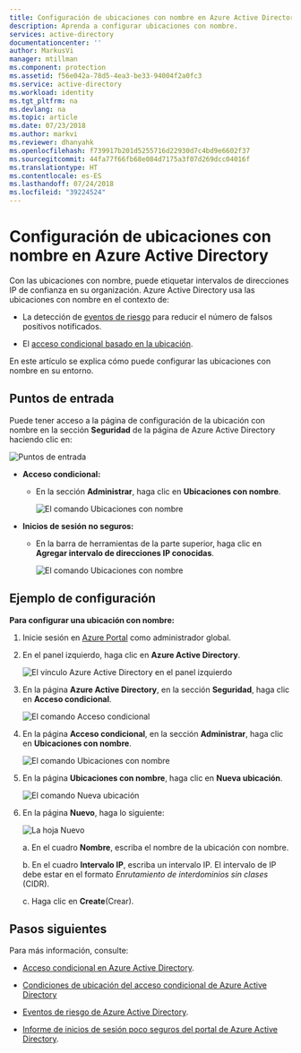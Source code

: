 ```yaml
---
title: Configuración de ubicaciones con nombre en Azure Active Directory | Microsoft Docs
description: Aprenda a configurar ubicaciones con nombre.
services: active-directory
documentationcenter: ''
author: MarkusVi
manager: mtillman
ms.component: protection
ms.assetid: f56e042a-78d5-4ea3-be33-94004f2a0fc3
ms.service: active-directory
ms.workload: identity
ms.tgt_pltfrm: na
ms.devlang: na
ms.topic: article
ms.date: 07/23/2018
ms.author: markvi
ms.reviewer: dhanyahk
ms.openlocfilehash: f739917b201d5255716d22930d7c4bd9e6602f37
ms.sourcegitcommit: 44fa77f66fb68e084d7175a3f07d269dcc04016f
ms.translationtype: HT
ms.contentlocale: es-ES
ms.lasthandoff: 07/24/2018
ms.locfileid: "39224524"
---
```

# <a name="configure-named-locations-in-azure-active-directory"></a>Configuración de ubicaciones con nombre en Azure Active Directory

Con las ubicaciones con nombre, puede etiquetar intervalos de direcciones IP de confianza en su organización. Azure Active Directory usa las ubicaciones con nombre en el contexto de:

- La detección de [eventos de riesgo](active-directory-reporting-risk-events.md) para reducir el número de falsos positivos notificados.  

- El [acceso condicional basado en la ubicación](active-directory-conditional-access-locations.md).


En este artículo se explica cómo puede configurar las ubicaciones con nombre en su entorno.


## <a name="entry-points"></a>Puntos de entrada

Puede tener acceso a la página de configuración de la ubicación con nombre en la sección **Seguridad** de la página de Azure Active Directory haciendo clic en:

![Puntos de entrada](./media/active-directory-named-locations/34.png)

- **Acceso condicional:**

    - En la sección **Administrar**, haga clic en **Ubicaciones con nombre**.
    
        ![El comando Ubicaciones con nombre](./media/active-directory-named-locations/06.png)

- **Inicios de sesión no seguros:**

    - En la barra de herramientas de la parte superior, haga clic en **Agregar intervalo de direcciones IP conocidas**.

       ![El comando Ubicaciones con nombre](./media/active-directory-named-locations/35.png)



## <a name="configuration-example"></a>Ejemplo de configuración

**Para configurar una ubicación con nombre:**

1. Inicie sesión en [Azure Portal](https://portal.azure.com) como administrador global.

2. En el panel izquierdo, haga clic en **Azure Active Directory**.

    ![El vínculo Azure Active Directory en el panel izquierdo](./media/active-directory-named-locations/01.png)

3. En la página **Azure Active Directory**, en la sección **Seguridad**, haga clic en **Acceso condicional**.

    ![El comando Acceso condicional](./media/active-directory-named-locations/05.png)


4. En la página **Acceso condicional**, en la sección **Administrar**, haga clic en **Ubicaciones con nombre**.

    ![El comando Ubicaciones con nombre](./media/active-directory-named-locations/06.png)


5. En la página **Ubicaciones con nombre**, haga clic en **Nueva ubicación**.

    ![El comando Nueva ubicación](./media/active-directory-named-locations/07.png)


6. En la página **Nuevo**, haga lo siguiente:

    ![La hoja Nuevo](./media/active-directory-named-locations/61.png)

    a. En el cuadro **Nombre**, escriba el nombre de la ubicación con nombre.

    b. En el cuadro **Intervalo IP**, escriba un intervalo IP. El intervalo de IP debe estar en el formato *Enrutamiento de interdominios sin clases*  (CIDR).  

    c. Haga clic en **Create**(Crear).



## <a name="next-steps"></a>Pasos siguientes

Para más información, consulte:

- [Acceso condicional en Azure Active Directory](active-directory-conditional-access-azure-portal.md).

- [Condiciones de ubicación del acceso condicional de Azure Active Directory](active-directory-conditional-access-locations.md)

- [Eventos de riesgo de Azure Active Directory](active-directory-reporting-risk-events.md).

- [Informe de inicios de sesión poco seguros del portal de Azure Active Directory](active-directory-reporting-security-risky-sign-ins.md).  
